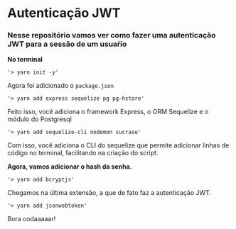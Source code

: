<h1>Autenticação JWT</h1>
<h3>Nesse repositório vamos ver como fazer uma autenticação JWT para a sessão de um usuaŕio</h3>
<p><strong>No terminal</strong></p>
<code>'> yarn init -y'</code>
<p>Agora foi adicionado o <code>package.json</code></p>
<code>'> yarn add express sequelize pg pg-hstore'</code>
<p>Feito isso, você adiciona o framework Express, o ORM Sequelize e o módulo do Postgresql</p>
<code>'> yarn add sequelize-cli nodemon sucrase'</code>
<p>
  Com isso, você adiciona o CLI do sequelize que permite adicionar linhas de código no terminal,
  facilitando na criação do script.
</p>
<p><strong>Agora, vamos adicionar o hash da senha.</strong></p>
<code>'> yarn add bcryptjs'</code>
<p>Chegamos na última extensão, a que de fato faz a autenticação JWT.</p>
<code>'> yarn add jsonwebtoken'</code>
<p color="#993399">Bora codaaaaar!</p>